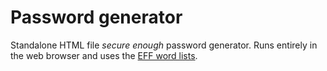 # Password generator

Standalone HTML file *secure enough* password generator. Runs entirely in the web browser and uses the [EFF word lists](https://www.eff.org/deeplinks/2016/07/new-wordlists-random-passphrases).

